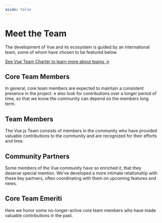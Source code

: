 ```yaml
---
aside: false
---
```


<script setup>
import { computed } from 'vue'
import TeamCard from '../.vitepress/components/TeamCard.vue'
import coreTeamData from './core-team.json'
import emeritiTeamData from './emeriti.json'
import shuffle from 'lodash/shuffle'

const coreTeamList = computed(() => {
  return coreTeamData.slice(0, 1).concat(shuffle(coreTeamData.slice(2)))
})

const emeritiTeamList = computed(() => shuffle(emeritiTeamData))
</script>

# Meet the Team

The development of Vue and its ecosystem is guided by an international team, some of whom have chosen to be featured below.

[See Vue Team Charter to learn more about teams →]()

## Core Team Members

In general, core team members are expected to maintain a consistent presence in the project. e also look for contributions over a longer period of time, so that we know the community can depend on the members long term.

<TeamCard
  v-for="member in coreTeamList"
  :key="member.name"
  :profile="member"
/>

## Team Members

The Vue.js Team consists of members in the community who have provided valuable contributions to the community and are recognized for their efforts and time.

## Community Partners

Some members of the Vue community have so enriched it, that they deserve special mention. We've developed a more intimate relationship with these key partners, often coordinating with them on upcoming features and news.

## Core Team Emeriti

Here we honor some no-longer-active core team members who have made valuable contributions in the past.

<TeamCard
  v-for="member in emeritiTeamList"
  :key="member.name"
  :profile="member"
/>
